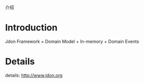 介绍

# Introduction #

Jdon Framework = Domain Model + In-memory + Domain Events


# Details #

details: http://www.jdon.org